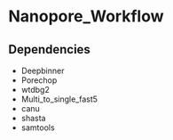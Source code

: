 # Nanopore_Workflow

## Dependencies
* Deepbinner
* Porechop
* wtdbg2
* Multi_to_single_fast5
* canu
* shasta
* samtools
